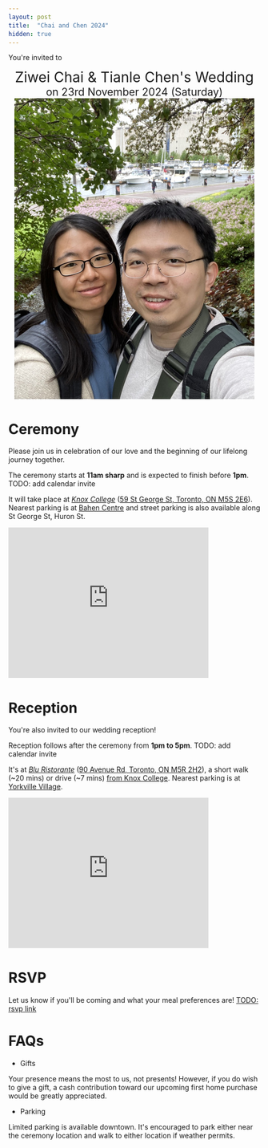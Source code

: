 ```yaml
---
layout: post
title:  "Chai and Chen 2024"
hidden: true
---
```


You're invited to
<p align="center">
    <span style="font-size:200%">Ziwei Chai & Tianle Chen's Wedding</span>
    <br>
    <span style="font-size:150%">on 23rd November 2024 (Saturday)</span>
    <br>
    <img src="/assets/posts/2024-08-18/chai_and_chen.jpg" alt="chai and chen selfie"/>
</p>


# Ceremony
Please join us in celebration of our love and the beginning of our lifelong journey together.

The ceremony starts at **11am sharp** and is expected to finish before **1pm**. TODO: add calendar invite

It will take place at [*Knox College*](https://knox.utoronto.ca) ([59 St George St, Toronto, ON M5S 2E6](https://maps.app.goo.gl/xR7bMguLuqaq5BHD6)). Nearest parking is at [Bahen Centre](https://maps.app.goo.gl/mbHKq1peu1UUnEFG6) and street parking is also available along St George St, Huron St.

<iframe src="https://www.google.com/maps/embed?pb=!1m18!1m12!1m3!1d2886.3670301405105!2d-79.39967252382274!3d43.66133597110168!2m3!1f0!2f0!3f0!3m2!1i1024!2i768!4f13.1!3m3!1m2!1s0x882b34b8cadc50cb%3A0xe1a707c1c0c7d507!2sKnox%20College!5e0!3m2!1sen!2sca!4v1723996623034!5m2!1sen!2sca" width="400" height="300" style="border:0;" allowfullscreen="" loading="lazy" referrerpolicy="no-referrer-when-downgrade"></iframe>


# Reception
You're also invited to our wedding reception!

Reception follows after the ceremony from **1pm to 5pm**. TODO: add calendar invite

It's at [*Blu Ristorante*](https://bluristorante.com) ([90 Avenue Rd, Toronto, ON M5R 2H2](https://g.co/kgs/a2wMTWH)), a short walk (~20 mins) or drive (~7 mins) [from Knox College](https://maps.app.goo.gl/xYy7FVsJVhbSQ4oc9). Nearest parking is at [Yorkville Village](https://maps.app.goo.gl/HzFnTRRqWyifBqeo8).

<iframe src="https://www.google.com/maps/embed?pb=!1m18!1m12!1m3!1d2885.837641575717!2d-79.39857862382223!3d43.67234637110117!2m3!1f0!2f0!3f0!3m2!1i1024!2i768!4f13.1!3m3!1m2!1s0x882b34aefca02129%3A0x88fdcb8bd769ed66!2sBlu%20Ristorante!5e0!3m2!1sen!2sca!4v1723997087838!5m2!1sen!2sca" width="400" height="300" style="border:0;" allowfullscreen="" loading="lazy" referrerpolicy="no-referrer-when-downgrade"></iframe>


# RSVP
Let us know if you'll be coming and what your meal preferences are!
<a href="http://stackoverflow.com" target="_blank">TODO: rsvp link</a>


# FAQs

* Gifts

Your presence means the most to us, not presents! However, if you do wish to give a gift, a cash contribution toward our upcoming first home purchase would be greatly appreciated.

* Parking

Limited parking is available downtown. It's encouraged to park either near the ceremony location and walk to either location if weather permits.
